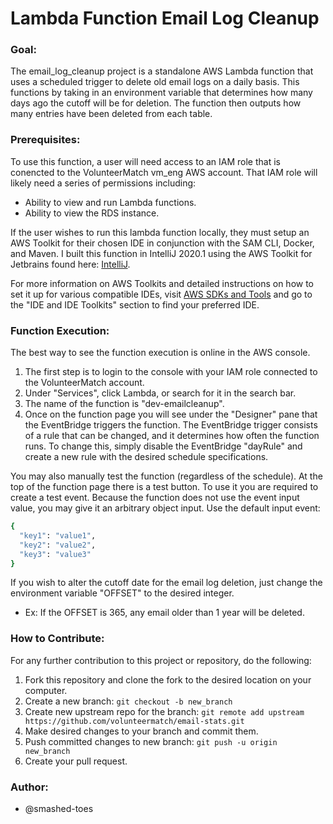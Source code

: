 # Lambda Function Email Log Cleanup

### Goal:
The email_log_cleanup project is a standalone AWS Lambda 
function that uses a scheduled trigger to delete old 
email logs on a daily basis. This functions by taking in an environment
variable that determines how many days ago the cutoff will be for deletion.
The function then outputs how many entries have been deleted from each
table.

### Prerequisites:
To use this function, a user will need access to an IAM role
that is conencted to the VolunteerMatch vm_eng AWS account.
That IAM role will likely need a series of permissions including:
- Ability to view and run Lambda functions.
- Ability to view the RDS instance.

If the user wishes to run this lambda function locally, they must setup
an AWS Toolkit for their chosen IDE in conjunction with the SAM CLI, Docker,
and Maven. I built this function in IntelliJ 2020.1 using the AWS Toolkit for Jetbrains found here:
[IntelliJ](https://docs.aws.amazon.com/toolkit-for-jetbrains/latest/userguide/welcome.html).


For more information on AWS Toolkits and detailed instructions on
how to set it up for various compatible IDEs, visit [AWS SDKs and Tools](https://aws.amazon.com/getting-started/tools-sdks/)
and go to the "IDE and IDE Toolkits" section to find your preferred IDE.

### Function Execution:

The best way to see the function execution is online in the AWS
console.
1. The first step is to login to the console with your IAM role connected
to the VolunteerMatch account. 
2. Under "Services", click Lambda, or search for it in the search bar.
3. The name of the function is "dev-emailcleanup".
4. Once on the function page you will see under the "Designer" pane
that the EventBridge triggers the function. The EventBridge trigger consists
of a rule that can be changed, and it determines how often the function runs.
To change this, simply disable the EventBridge "dayRule" and create a new
rule with the desired schedule specifications.

You may also manually test the function (regardless of the schedule). At the top
of the function page there is a test button. To use it you are required to
create a test event. Because the function does not use the event input value, 
you may give it an arbitrary object input. Use the default input event:
```bash
{
  "key1": "value1",
  "key2": "value2",
  "key3": "value3"
}
```
If you wish to alter the cutoff date for the email log deletion, just
change the environment variable "OFFSET" to the desired integer. 
- Ex: If the OFFSET is 365, any email older than 1 year will be deleted.

### How to Contribute:

For any further contribution to this project or repository, do the following:
1. Fork this repository and clone the fork to the desired location on your computer.
2. Create a new branch: `git checkout -b new_branch`
3. Create new upstream repo for the branch: `git remote add upstream https://github.com/volunteermatch/email-stats.git`
4. Make desired changes to your branch and commit them.
5. Push committed changes to new branch: `git push -u origin new_branch`
6. Create your pull request.

### Author:
- @smashed-toes
